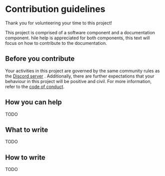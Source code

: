 # Contribution guidelines

Thank you for volunteering your time to this project!

This project is comprised of a software component and a documentation component.
hile help is appreciated for both components, this text will focus on
how to contribute to the documentation.

## Before you contribute

Your activities in this project are governed by the same community rules as the
[Discord server](https://discord.com/invite/G2qcc8jPEA) . Additionally, there
are further expectations that your behaviour in this project will be positive
and civil. For more information, refer to the
[code of conduct](CODE_OF_CONDUCT.md).

[discord]: https://discord.com/invite/G2qcc8jPEA

## How you can help

TODO

## What to write

TODO

## How to write

TODO
